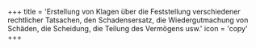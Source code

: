 +++
title = 'Erstellung von Klagen über die Feststellung verschiedener rechtlicher Tatsachen, den Schadensersatz, die Wiedergutmachung von Schäden, die Scheidung, die Teilung des Vermögens usw.'
icon = 'copy'
+++